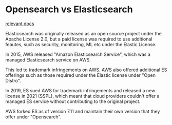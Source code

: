 # Opensearch vs Elasticsearch

[relevant docs](https://www.elastic.co/amazon-opensearch-service)

Elasticsearch was originally released as an open source project under the Apache License 2.0, but a paid license was required to use additional feautes, such as security, monitoring, ML etc under the Elastic License.

In 2015, AWS released "Amazon Elasticsearch Service", which was a managed Elasticsearch service on AWS.

This led to trademark infringements on AWS. AWS also offered additional ES offerings such as those required under the Elastic license under "Open Distro".

In 2019, ES sued AWS for trademark infringements and released a new license in 2021 (SSPL), which meant that cloud providers couldn't offer a managed ES service without contributing to the original project.

AWS forked ES as of version 7.11 and maintain their own version that they offer under "Opensearch".

